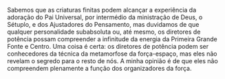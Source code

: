 ﻿Sabemos que as criaturas finitas podem alcançar a experiência da adoração do Pai Universal, por intermédio da ministração de Deus, o Sétuplo, e dos Ajustadores do Pensamento, mas duvidamos de que qualquer personalidade subabsoluta ou, até mesmo, os diretores de potência possam compreender a infinitude da energia da Primeira Grande Fonte e Centro. Uma coisa é certa: os diretores de potência podem ser conhecedores da técnica da metamorfose da força-espaço, mas eles não revelam o segredo para o resto de nós. A minha opinião é de que eles não compreendem plenamente a função dos organizadores da força.